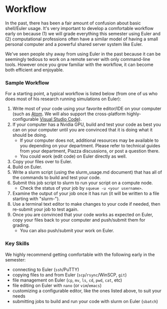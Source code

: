 # Workflow

In the past, there has been a fair amount of confusion about basic shell/Euler usage. It's very important to develop a comfortable workflow early on because (1) we will grade everything this semester using Euler and (2) computational professions often have a similar model of having a small personal computer and a powerful shared server system like Euler.

We've seen people shy away from using Euler in the past because it can be seemingly tedious to work on a remote server with only command-line tools. 
However once you grow familiar with the workflow, it can become both efficient and enjoyable.

### Sample Workflow
For a starting point, a typical workflow is listed below (from one of us who does most of his research running simulations on Euler):
1. Write most of your code using your favorite editor/IDE on your computer (such as [Atom](https://atom.io/). We will also support the cross-platform highly-configurable [Visual Studio Code](https://code.visualstudio.com/)).
1. If your computer has a Nvidia GPU, build and test your code as best you can on your computer until you are convinced that it is doing what it should be doing.
    - If your computer does not, additional resources may be available to you depending on your department. Please refer to technical guides from your department, Piazza discussions, or post a question there. 
    - You could work (edit code) on Euler directly as well.
1. Copy your files over to Euler.
1. Build on Euler.
1. Write a slurm script (using the slurm_usage.md document) that has all of the commands to build and test your code.
1. Submit this job script to slurm to run your script on a compute node.
    - Check the status of your job by `squeue -u <your username>`.
1. Examine the output of your job once it has run (it will be written to a file starting with "slurm-").
1. Use a terminal text editor to make changes to your code if needed, then re-submit your job to test again.
1. Once you are convinced that your code works as expected on Euler, copy your files back to your computer and push/submit them for grading.
    - You can also push/submit your work on Euler.


### Key Skills
We highly recommend getting comfortable with the following early in the semester:
- connecting to Euler (`ssh`/PuTTY)
- copying files to and from Euler (`scp`/`rsync`/WinSCP, `git`)
- file management on Euler (`cp`, `mv`, `ls`, `cd`, `pwd`, `cat`, etc)
- file editing on Euler with `nano` (or `vim`/`emacs`)
- customizing a configurable editor, like the ones listed above, to suit your needs
- submitting jobs to build and run your code with slurm on Euler (`sbatch`)
